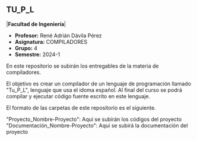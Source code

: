 
## TU_P_L            

|**Facultad de Ingeniería**|


- **Profesor:** René Adrián Dávila Pérez
- **Asignatura:** COMPILADORES
- **Grupo:** 4
- **Semestre:** 2024-1


En este repositorio se subirán los entregables de la materia de compiladores.

El objetivo es crear un compilador de un lenguaje de programación llamado "Tu_P_L", lenguaje que usa el idoma español.
Al final del curso se podrá compilar y ejecutar código fuente escrito en este lenguaje.


El formato de las carpetas de este repositorio es el siguiente.

"Proyecto_Nombre-Proyecto": Aquí se subirán los códigos del proyecto
"Documentación_Nombre-Proyecto": Aquí se subirá la documentación del proyecto